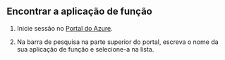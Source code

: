 ## <a name="find-your-function-app"></a>Encontrar a aplicação de função

1. Inicie sessão no [Portal do Azure](https://portal.azure.com/). 

2. Na barra de pesquisa na parte superior do portal, escreva o nome da sua aplicação de função e selecione-a na lista.